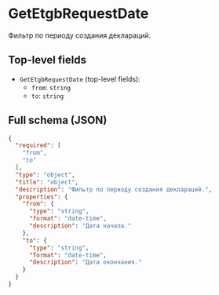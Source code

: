# GetEtgbRequestDate

Фильтр по периоду создания деклараций.

## Top-level fields
- `GetEtgbRequestDate` (top-level fields):
  - `from`: `string`
  - `to`: `string`

## Full schema (JSON)
```json
{
  "required": [
    "from",
    "to"
  ],
  "type": "object",
  "title": "object",
  "description": "Фильтр по периоду создания деклараций.",
  "properties": {
    "from": {
      "type": "string",
      "format": "date-time",
      "description": "Дата начала."
    },
    "to": {
      "type": "string",
      "format": "date-time",
      "description": "Дата окончания."
    }
  }
}
```
